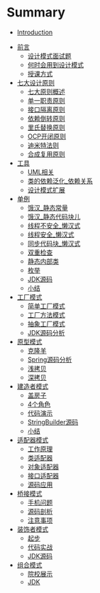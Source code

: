 # Summary

* [Introduction](README.md)
- [前言]()
    - [设计模式面试题](01_设计抹水泥面试题.md)
    - [何时会用到设计模式](03_何时会用到设计模式.md)
    - [授课方式](04_授课方式.md)
- [七大设计原则]()
    - [七大原则概述](05_七大原则.md)
    - [单一职责原则](06_单一职责原则.md)
    - [接口隔离原则](08_接口隔离原则.md)
    - [依赖倒转原则](11_依赖倒转原则.md)
    - [里氏替换原则](14_里氏替换原则.md)
    - [OCP开闭原则](16_开闭原则.md)
    - [迪米特法则](19_迪米特法则.md)
    - [合成复用原则](22_合成复用原则.md)
- [工具]()
    - [UML相关](23_UML相关.md)
    - [类的依赖泛化_依赖关系](25_类的依赖泛化_依赖关系.md)
    - [设计模式扩展](26_设计模式扩展.md)
- [单例]()
    - [饿汉_静态常量](29_单例_饿汉_静态常量.md)
    - [饿汉_静态代码块儿](30_单例_饿汉_静态代码块儿.md)
    - [线程不安全_懒汉式](31_单例_线程不安全_懒汉式.md)
    - [线程安全_懒汉式](32_单例_线程安全_懒汉式.md)
    - [同步代码块_懒汉式](33_单例_同步代码块_懒汉式.md)
    - [双重检查](34_单例_双重检查.md)
    - [静态内部类](35_单例_静态内部类.md)
    - [枚举](36_单例_枚举.md)
    - [JDK源码](37_单例_JDK源码.md)
    - [小结](38_单例_小结.md)
- [工厂模式]()
    - [简单工厂模式](39_工厂模式_简单工厂模式.md)
    - [工厂方法模式](43_工厂模式_工厂方法模式.md)
    - [抽象工厂模式](45_工厂模式_抽象工厂模式.md)
    - [JDK源码分析](46_工厂模式_JDK源码分析.md)
- [原型模式]()
    - [克隆羊](49_原型模式_克隆羊.md)
    - [Spring源码分析](51_原型模式_Spring源码分析.md)
    - [浅拷贝](52_原型模式_浅拷贝.md)
    - [深拷贝](54_原型模式_深拷贝.md)
- [建造者模式]()
    - [盖房子](55_建造者模式_盖房子.md)
    - [4个角色](56_建造者模式_4个角色.md)
    - [代码演示](57_建造者模式_代码演示.md)
    - [StringBuilder源码](58_建造者模式_StringBuilder源码.md)
    - [小结](59_建造者模式_小结.md)
- [适配器模式]()
    - [工作原理](60_适配器模式_工作原理.md)
    - [类适配器](61_类适配器_电压问题.md)
    - [对象适配器](62_对象适配器_电压问题.md)
    - [接口适配器](63_接口适配器_电压问题.md)
    - [源码应用](64_适配器模式_SpringMVC.md)
- [桥接模式]()
    - [手机问题](65_桥接模式_手机问题.md)
    - [源码剖析](66_桥接模式_源码剖析.md)
    - [注意事项](67_桥接模式_注意事项.md)
- [装饰者模式]()
    - [起步](71_装饰者模式_起步.md)
    - [代码实战](74_装饰者模式_代码实战.md)
    - [JDK源码](75_装饰着模式_JDK源码.md)
- [组合模式]()
    - [院校展示](77_组合模式_院校展示.md)
    - [JDK](78_组合模式_JDK.md)
    
    